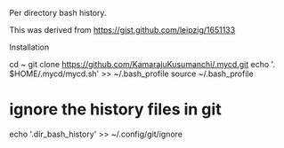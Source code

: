 Per directory bash history.

This was derived from https://gist.github.com/leipzig/1651133

Installation

cd ~
git clone https://github.com/KamarajuKusumanchi/.mycd.git
echo '. $HOME/.mycd/mycd.sh' >> ~/.bash_profile
source ~/.bash_profile

# ignore the history files in git
echo '.dir_bash_history' >> ~/.config/git/ignore

